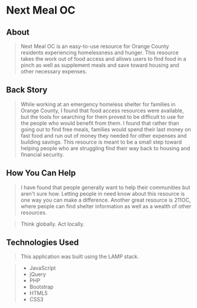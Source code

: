 # Next Meal OC

## About

> Next Meal OC is an easy-to-use resource for Orange County residents experiencing homelessness and hunger.  This resource takes the work out of food access and allows users to find food in a pinch as well as supplement meals and save toward housing and other necessary expenses.  

## Back Story

> While working at an emergency homeless shelter for families in Orange County, I found that food access resources were available, but the tools for searching for them proved to be difficult to use for the people who would benefit from them.  I found that rather than going out to find free meals, families would spend their last money on fast food and run out of money they needed for other expenses and building savings.  This resource is meant to be a small step toward helping people who are struggling find their way back to housing and financial security.

## How You Can Help

> I have found that people generally want to help their communities but aren't sure how.  Letting people in need know about this resource is one way you can make a difference.  Another great resource is 211OC, where people can find shelter information as well as a wealth of other resources.

> Think globally. Act locally.

## Technologies Used

> This application was built using the LAMP stack.

> - JavaScript
> - jQuery
> - PHP
> - Bootstrap
> - HTML5
> - CSS3